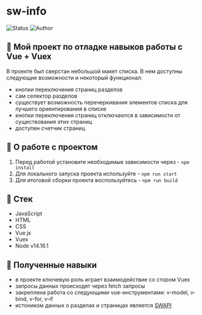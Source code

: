 # sw-info

<p>
  <img alt="Status" src="https://img.shields.io/badge/status-released-green" >
  <img alt="Author" src="https://img.shields.io/badge/author-MaximSinyukov-blue" />
</p>

## :100: Мой проект по отладке навыков работы с Vue + Vuex

В проекте был сверстан небольшой макет списка. В нем доступны следующие возможности и некоторый функционал:
* кнопки переключения страниц разделов
* сам селектор разделов
* существует возможность перечеркивания элементов списка для лучшего ориентирования в списке
* кнопки переключения страниц отключаются в зависимости от существования этих страниц
* доступен счетчик страниц

## :electric_plug: О работе с проектом

1. Перед работой установите необходимые зависимости через - `npm install`
2. Для локального запуска проекта используйте - `npm run start`
3. Для итоговой сборки проекта воспользуйтесь - `npm run build`

## :bookmark_tabs: Стек

- JavaScript
- HTML
- CSS
- Vue.js
- Vuex
- Node v14.16.1

## :dart: Полученные навыки

* в проекте ключевую роль играет взаимодействие со стором Vuex
* запросы данных происходят через fetch запросы
* закреплена работа со следующими vue-инструментами: v-model, v-bind, v-for,  v-if
* истоником данных о разделах и страницах является [SWAPI](https://swapi.dev/)
